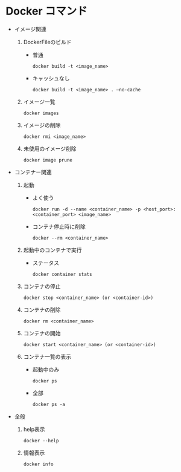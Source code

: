 # Docker コマンド

* イメージ関連
    1. DockerFileのビルド
       * 普通

            `docker build -t <image_name>`
       * キャッシュなし

            `docker build -t <image_name> . –no-cache`
    2. イメージ一覧

        `docker images`
    3. イメージの削除

        `docker rmi <image_name>`
    4. 未使用のイメージ削除

        `docker image prune`
* コンテナー関連
    1. 起動
       * よく使う

            `docker run -d --name <container_name> -p <host_port>:<container_port> <image_name>`
       * コンテナ停止時に削除

            `docker --rm <container_name>`
    2. 起動中のコンテナで実行
       * ステータス

            `docker container stats`
    3. コンテナの停止

        `docker stop <container_name> (or <container-id>)`
    4. コンテナの削除

        `docker rm <container_name>`
    5. コンテナの開始

        `docker start <container_name> (or <container-id>)`
    6. コンテナ一覧の表示
       * 起動中のみ

            `docker ps`
       * 全部

            `docker ps -a`
* 全般

    1. help表示

        `docker --help`
    2. 情報表示

        `docker info`
